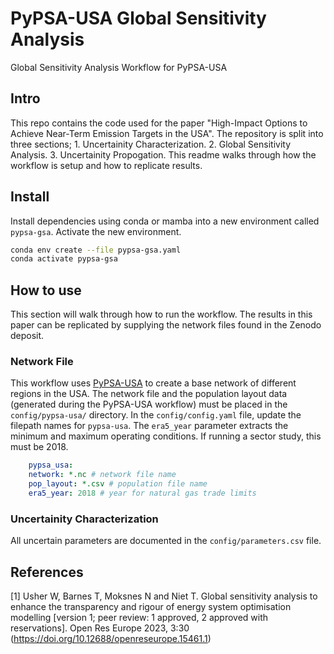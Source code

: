 # PyPSA-USA Global Sensitivity Analysis
Global Sensitivity Analysis Workflow for PyPSA-USA

## Intro

This repo contains the code used for the paper "High-Impact Options to Achieve Near-Term Emission Targets in the USA". The repository is split into three sections; 1. Uncertainity Characterization. 2. Global Sensitivity Analysis. 3. Uncertainity Propogation. This readme walks through how the workflow is setup and how to replicate results. 

## Install 

Install dependencies using conda or mamba into a new environment called `pypsa-gsa`. Activate the new environment. 

```bash
conda env create --file pypsa-gsa.yaml
conda activate pypsa-gsa
```

## How to use 

This section will walk through how to run the workflow. The results in this paper can be replicated by supplying the network files found in the Zenodo deposit.

### Network File 

This workflow uses [PyPSA-USA](https://github.com/PyPSA/pypsa-usa) to create a base network of different regions in the USA. The network file and the population layout data (generated during the PyPSA-USA workflow) must be placed in the `config/pypsa-usa/` directory. In the `config/config.yaml` file, update the filepath names for `pypsa-usa`. The `era5_year` parameter extracts the minimum and maximum operating conditions. If running a sector study, this must be 2018. 

```yaml
    pypsa_usa:
    network: *.nc # network file name
    pop_layout: *.csv # population file name
    era5_year: 2018 # year for natural gas trade limits
```

### Uncertainity Characterization

All uncertain parameters are documented in the `config/parameters.csv` file. 



## References

[1] Usher W, Barnes T, Moksnes N and Niet T. Global sensitivity analysis to enhance the transparency and rigour of energy system optimisation modelling [version 1; peer review: 1 approved, 2 approved with reservations]. Open Res Europe 2023, 3:30 (https://doi.org/10.12688/openreseurope.15461.1)

